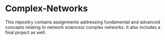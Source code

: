 # Complex-Networks
This repositry contains assignments addressing fundamental and advanced concepts relating to network sciences/ complex networks. It also includes a final project as well.
